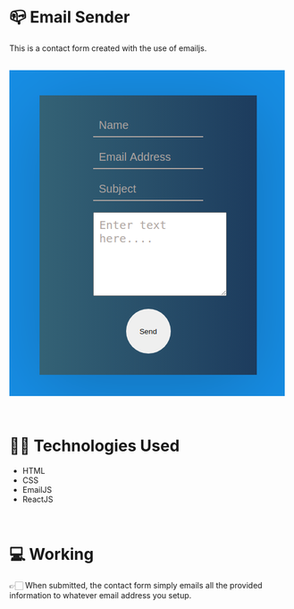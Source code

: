 <h1>📪 Email Sender</h1>
<p>This is a contact form created with the use of emailjs.</p>
<br>

<img src="src/image1.png" style="margin-bottom:30px" >

<h1>👩‍💻 Technologies Used</h1>
<ul>
  <li>HTML</li>
  <li>CSS</li>
  <li>EmailJS</li>
  <li>ReactJS</li>
</ul>
<br>

<h1>💻 Working</h1>
<p>👉🏻 When submitted, the contact form simply emails all the provided information to whatever email address you setup.</p>
<br>


